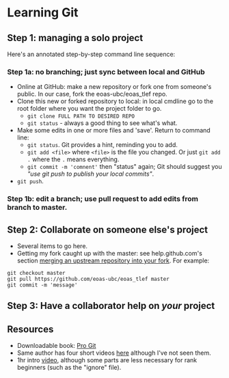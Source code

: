# Learning Git

## Step 1: managing a solo project

Here's an annotated step-by-step command line sequence:

### Step 1a: no branching; just sync between local and GitHub

- Online at GitHub: make a new repository or fork one from someone's public. In our case, fork the eoas-ubc/eoas_tlef repo.
- Clone this new or forked repository to local: in local cmdline go to the root folder where you want the project folder to go.
  - `git clone FULL PATH TO DESIRED REPO`
  - `git status` - always a good thing to see what's what.
- Make some edits in one or more files and 'save'. Return to command line:
  - `git status`. Git provides a hint, reminding you to add.
  - `git add <file>` where `<file>` is the file you changed. Or just `git add .` where the `.` means everything.
  - `git commit -m 'comnent'` then "status" again; Git should suggest you _"use git push to publish your local commits"_.
- `git push`. 


### Step 1b: edit a branch; use pull request to add edits from branch to master. 

## Step 2: Collaborate on someone else's project

- Several items to go here.
- Getting my fork caught up with the master: see help.github.com's section [merging an upstream repository into your fork](https://help.github.com/en/github/collaborating-with-issues-and-pull-requests/merging-an-upstream-repository-into-your-fork). For example: 

```
git checkout master
git pull https://github.com/eoas-ubc/eoas_tlef master
git commit -m 'message'
```


## Step 3: Have a collaborator help on _your_ project

## Resources

- Downloadable book: [Pro Git](https://git-scm.com/book/en/v2)
- Same author has four short videos [here](https://git-scm.com/videos) although I've not seen them.
- 1hr intro [video](https://www.youtube.com/watch?v=SWYqp7iY_Tc), although some parts are less necessary for rank beginners (such as the "ignore" file).